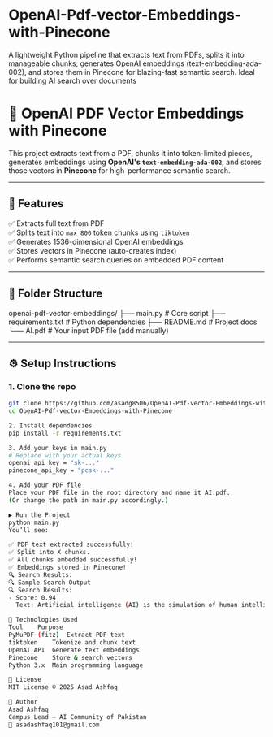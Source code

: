 # OpenAI-Pdf-vector-Embeddings-with-Pinecone
A lightweight Python pipeline that extracts text from PDFs, splits it into manageable chunks, generates OpenAI embeddings (text-embedding-ada-002), and stores them in Pinecone for blazing-fast semantic search. Ideal for building AI search over documents

# 📄 OpenAI PDF Vector Embeddings with Pinecone

This project extracts text from a PDF, chunks it into token-limited pieces, generates embeddings using **OpenAI's `text-embedding-ada-002`**, and stores those vectors in **Pinecone** for high-performance semantic search.

---

## 📌 Features

✅ Extracts full text from PDF  
✅ Splits text into `max 800` token chunks using `tiktoken`  
✅ Generates 1536-dimensional OpenAI embeddings  
✅ Stores vectors in Pinecone (auto-creates index)  
✅ Performs semantic search queries on embedded PDF content  

---

## 📂 Folder Structure

openai-pdf-vector-embeddings/
├── main.py # Core script
├── requirements.txt # Python dependencies
├── README.md # Project docs
└── AI.pdf # Your input PDF file (add manually)

---

## ⚙️ Setup Instructions

### 1. Clone the repo

```bash
git clone https://github.com/asadg8506/OpenAI-Pdf-vector-Embeddings-with-Pinecone.git
cd OpenAI-Pdf-vector-Embeddings-with-Pinecone

2. Install dependencies
pip install -r requirements.txt

3. Add your keys in main.py
# Replace with your actual keys
openai_api_key = "sk-..."
pinecone_api_key = "pcsk-..."

4. Add your PDF file
Place your PDF file in the root directory and name it AI.pdf.
(Or change the path in main.py accordingly.)

▶️ Run the Project
python main.py
You’ll see:

✅ PDF text extracted successfully!
✅ Split into X chunks.
✅ All chunks embedded successfully!
✅ Embeddings stored in Pinecone!
🔍 Search Results:
🔍 Sample Search Output
🔍 Search Results:
- Score: 0.94
  Text: Artificial intelligence (AI) is the simulation of human intelligence in machines...

🧠 Technologies Used
Tool	Purpose
PyMuPDF (fitz)	Extract PDF text
tiktoken	Tokenize and chunk text
OpenAI API	Generate text embeddings
Pinecone	Store & search vectors
Python 3.x	Main programming language

📄 License
MIT License © 2025 Asad Ashfaq

🙋 Author
Asad Ashfaq
Campus Lead – AI Community of Pakistan
📧 asadashfaq101@gmail.com











